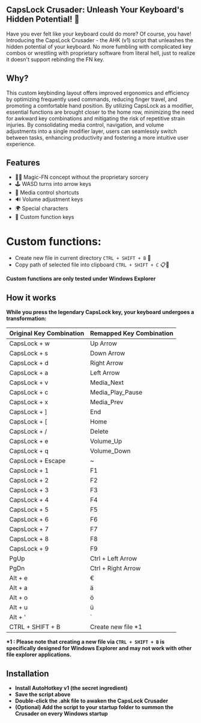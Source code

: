 ## CapsLock Crusader: Unleash Your Keyboard's Hidden Potential! 🦸
Have you ever felt like your keyboard could do more? Of course, you have! Introducing the CapsLock Crusader - the AHK (v1) script that unleashes the hidden potential of your keyboard. No more fumbling with complicated key combos or wrestling with proprietary software from literal hell, just to realize it doesn't support rebinding the FN key.

## Why?
This custom keybinding layout offers improved ergonomics and efficiency by optimizing frequently used commands, reducing finger travel, and promoting a comfortable hand position. By utilizing CapsLock as a modifier, essential functions are brought closer to the home row, minimizing the need for awkward key combinations and mitigating the risk of repetitive strain injuries. By consolidating media control, navigation, and volume adjustments into a single modifier layer, users can seamlessly switch between tasks, enhancing productivity and fostering a more intuitive user experience.

## Features
- 🧙‍♂️ Magic-FN concept without the proprietary sorcery
- 🕹️ WASD turns into arrow keys
- 🎵 Media control shortcuts
- 🔊 Volume adjustment keys
- 🌍 Special characters
- 🚀 Custom function keys

# Custom functions:
- Create new file in current directory `CTRL + SHIFT + B` 📄
- Copy path of selected file into clipboard `CTRL + SHIFT + C` 📋🔗

<b>Custom functions are only tested under Windows Explorer<b>

## How it works
While you press the legendary CapsLock key, your keyboard undergoes a transformation:

| Original Key Combination | Remapped Key Combination 
|--------------------------|--------------------------
| CapsLock + w             | Up Arrow                 
| CapsLock + s             | Down Arrow               
| CapsLock + d             | Right Arrow              
| CapsLock + a             | Left Arrow               
| CapsLock + v             | Media_Next               
| CapsLock + c             | Media_Play_Pause         
| CapsLock + x             | Media_Prev               
| CapsLock + ]             | End                      
| CapsLock + [             | Home                     
| CapsLock + /             | Delete                   
| CapsLock + e             | Volume_Up                
| CapsLock + q             | Volume_Down              
| CapsLock + Escape        | ~                        
| CapsLock + 1             | F1                       
| CapsLock + 2             | F2                       
| CapsLock + 3             | F3                       
| CapsLock + 4             | F4                       
| CapsLock + 5             | F5                       
| CapsLock + 6             | F6                       
| CapsLock + 7             | F7                       
| CapsLock + 8             | F8                       
| CapsLock + 9             | F9                       
| PgUp                     | Ctrl + Left Arrow        
| PgDn                     | Ctrl + Right Arrow       
| Alt + e                  | €                        
| Alt + a                  | ä                        
| Alt + o                  | ö                        
| Alt + u                  | ü                        
| Alt + '                  | `                        
| CTRL + SHIFT + B         | Create new file *1

<b>*1 : Please note that creating a new file via `CTRL + SHIFT + B` is specifically designed for Windows Explorer and may not work with other file explorer applications.<b>

## Installation
* Install AutoHotkey v1 (the secret ingredient)
* Save the script above
* Double-click the .ahk file to awaken the CapsLock Crusader
* (Optional) Add the script to your startup folder to summon the Crusader on every Windows startup
